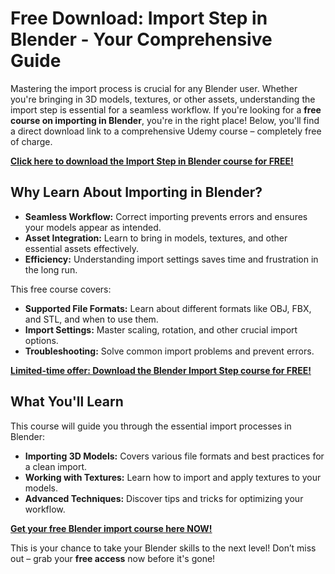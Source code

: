 # Free Download: Import Step in Blender - Your Comprehensive Guide

Mastering the import process is crucial for any Blender user. Whether you're bringing in 3D models, textures, or other assets, understanding the import step is essential for a seamless workflow. If you're looking for a **free course on importing in Blender**, you're in the right place! Below, you'll find a direct download link to a comprehensive Udemy course – completely free of charge.

[**Click here to download the Import Step in Blender course for FREE!**](https://udemywork.com/import-step-in-blender)

## Why Learn About Importing in Blender?

*   **Seamless Workflow:** Correct importing prevents errors and ensures your models appear as intended.
*   **Asset Integration:** Learn to bring in models, textures, and other essential assets effectively.
*   **Efficiency:** Understanding import settings saves time and frustration in the long run.

This free course covers:

*   **Supported File Formats:** Learn about different formats like OBJ, FBX, and STL, and when to use them.
*   **Import Settings:** Master scaling, rotation, and other crucial import options.
*   **Troubleshooting:** Solve common import problems and prevent errors.

[**Limited-time offer: Download the Blender Import Step course for FREE!**](https://udemywork.com/import-step-in-blender)

## What You'll Learn

This course will guide you through the essential import processes in Blender:

*   **Importing 3D Models:** Covers various file formats and best practices for a clean import.
*   **Working with Textures:** Learn how to import and apply textures to your models.
*   **Advanced Techniques:** Discover tips and tricks for optimizing your workflow.

[**Get your free Blender import course here NOW!**](https://udemywork.com/import-step-in-blender)

This is your chance to take your Blender skills to the next level! Don’t miss out – grab your **free access** now before it's gone!
